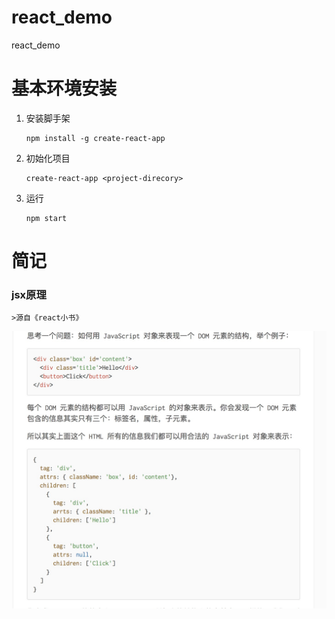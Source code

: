 # react_demo
react_demo
# 基本环境安装
1. 安装脚手架

	``` 
	npm install -g create-react-app
	```
2. 初始化项目

	``` 
	create-react-app <project-direcory>
	```
3. 运行

	```
	npm start
	```
# 简记
### jsx原理
	>源自《react小书》

![vue-cli success](screen/1553080498997.jpg)